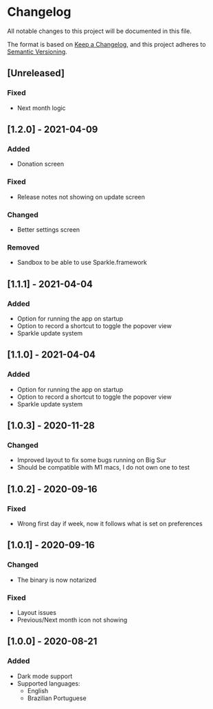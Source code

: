 # Changelog
All notable changes to this project will be documented in this file.

The format is based on [Keep a Changelog](https://keepachangelog.com/en/1.0.0/), and this project adheres to [Semantic Versioning](https://semver.org/spec/v2.0.0.html).

## [Unreleased]

### Fixed
- Next month logic 

## [1.2.0] - 2021-04-09

### Added 
- Donation screen

### Fixed
- Release notes not showing on update screen

### Changed
- Better settings screen

### Removed
- Sandbox to be able to use Sparkle.framework 

## [1.1.1] - 2021-04-04

### Added
- Option for running the app on startup
- Option to record a shortcut to toggle the popover view
- Sparkle update system

## [1.1.0] - 2021-04-04

### Added
- Option for running the app on startup
- Option to record a shortcut to toggle the popover view
- Sparkle update system

## [1.0.3] - 2020-11-28

### Changed
- Improved layout to fix some bugs running on Big Sur
- Should be compatible with M1 macs, I do not own one to test

## [1.0.2] - 2020-09-16

### Fixed
- Wrong first day if week, now it follows what is set on preferences

## [1.0.1] - 2020-09-16

### Changed
- The binary is now notarized

### Fixed
- Layout issues
- Previous/Next month icon not showing

## [1.0.0] - 2020-08-21

### Added
- Dark mode support
- Supported languages:
    - English
    - Brazilian Portuguese

<!-- END -->

